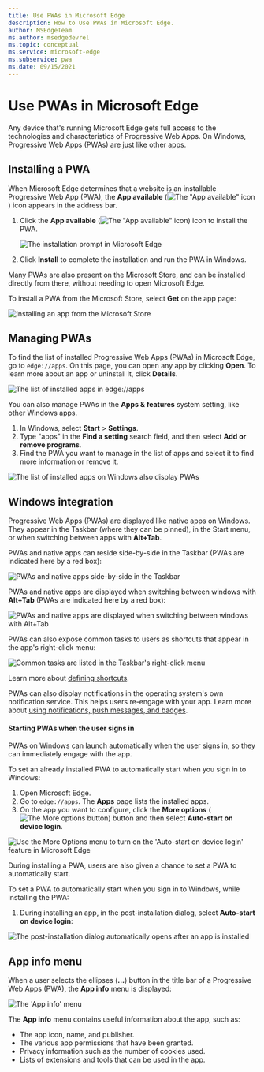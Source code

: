 ```yaml
---
title: Use PWAs in Microsoft Edge
description: How to Use PWAs in Microsoft Edge.
author: MSEdgeTeam
ms.author: msedgedevrel
ms.topic: conceptual
ms.service: microsoft-edge
ms.subservice: pwa
ms.date: 09/15/2021
---
```

# Use PWAs in Microsoft Edge

Any device that's running Microsoft Edge gets full access to the technologies and characteristics of Progressive Web Apps.  On Windows, Progressive Web Apps (PWAs) are just like other apps.


<!-- ====================================================================== -->
## Installing a PWA

When Microsoft Edge determines that a website is an installable Progressive Web App (PWA), the **App available** (![The "App available" icon](./ux-images/app-available-icon.png)) icon appears in the address bar.

1.  Click the **App available** (![The "App available" icon](./ux-images/app-available-icon.png)) icon to install the PWA.

    ![The installation prompt in Microsoft Edge](./ux-images/edge-app-install-flyout.png)

1.  Click **Install** to complete the installation and run the PWA in Windows.

Many PWAs are also present on the Microsoft Store, and can be installed directly from there, without needing to open Microsoft Edge.

To install a PWA from the Microsoft Store, select **Get** on the app page:

![Installing an app from the Microsoft Store](./ux-images/install-webboard-microsoft-store.png)


<!-- ====================================================================== -->
## Managing PWAs

To find the list of installed Progressive Web Apps (PWAs) in Microsoft Edge, go to `edge://apps`.  On this page, you can open any app by clicking **Open**.  To learn more about an app or uninstall it, click **Details**.

![The list of installed apps in edge://apps](./ux-images/edge-apps-listing.png)

You can also manage PWAs in the **Apps & features** system setting, like other Windows apps.

1.  In Windows, select **Start** > **Settings**.
1.  Type "apps" in the **Find a setting** search field, and then select **Add or remove programs**.
1.  Find the PWA you want to manage in the list of apps and select it to find more information or remove it.

![The list of installed apps on Windows also display PWAs](./ux-images/pwa-in-apps-and-features-settings.png)


<!-- ====================================================================== -->
## Windows integration

Progressive Web Apps (PWAs) are displayed like native apps on Windows. They appear in the Taskbar (where they can be pinned), in the Start menu, or when switching between apps with **Alt+Tab**.

PWAs and native apps can reside side-by-side in the Taskbar (PWAs are indicated here by a red box):

![PWAs and native apps side-by-side in the Taskbar](./ux-images/pwas-in-the-taskbar.png)

PWAs and native apps are displayed when switching between windows with **Alt+Tab** (PWAs are indicated here by a red box):

![PWAs and native apps are displayed when switching between windows with Alt+Tab](./ux-images/pwas-in-alttab.png)

PWAs can also expose common tasks to users as shortcuts that appear in the app's right-click menu:

![Common tasks are listed in the Taskbar's right-click menu](./ux-images/pwa-shortcuts-in-taskbar.png)

Learn more about [defining shortcuts](how-to/shortcuts.md).

PWAs can also display notifications in the operating system's own notification service. This helps users re-engage with your app. Learn more about [using notifications, push messages, and badges](how-to/notifications-badges.md).

#### Starting PWAs when the user signs in

PWAs on Windows can launch automatically when the user signs in, so they can immediately engage with the app.

To set an already installed PWA to automatically start when you sign in to Windows:

1.  Open Microsoft Edge.
1.  Go to `edge://apps`.  The **Apps** page lists the installed apps.
1.  On the app you want to configure, click the **More options** (![The More options button](./ux-images/edge-apps-more-options.png)) button and then select **Auto-start on device login**.

![Use the More Options menu to turn on the 'Auto-start on device login' feature in Microsoft Edge](./ux-images/turn-on-run-on-os-login-flag.png)

During installing a PWA, users are also given a chance to set a PWA to automatically start.

To set a PWA to automatically start when you sign in to Windows, while installing the PWA:

1.  During installing an app, in the post-installation dialog, select **Auto-start on device login**:

![The post-installation dialog automatically opens after an app is installed](./ux-images/post-install-run-on-os-login.png)


<!-- ====================================================================== -->
## App info menu

When a user selects the ellipses (**...**) button in the title bar of a Progressive Web Apps (PWA), the **App info** menu is displayed:

![The 'App info' menu](./ux-images/app-info-menu.png)

The **App info** menu contains useful information about the app, such as:

*  The app icon, name, and publisher.
*  The various app permissions that have been granted.
*  Privacy information such as the number of cookies used.
*  Lists of extensions and tools that can be used in the app.
